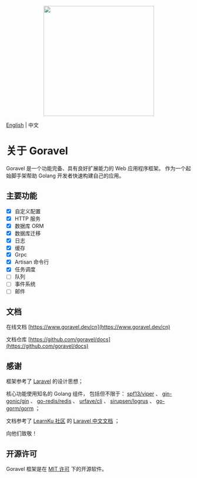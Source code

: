 <p align="center"><img src="https://goravel.s3.us-east-2.amazonaws.com/goravel-word.png" width="300"></p>

[English](../en/README.md) | 中文

# 关于 Goravel

Goravel 是一个功能完备、具有良好扩展能力的 Web 应用程序框架。 作为一个起始脚手架帮助 Golang 开发者快速构建自己的应用。

## 主要功能

- [x] 自定义配置
- [x] HTTP 服务
- [x] 数据库 ORM
- [x] 数据库迁移
- [x] 日志
- [x] 缓存
- [x] Grpc
- [x] Artisan 命令行
- [x] 任务调度
- [ ] 队列
- [ ] 事件系统
- [ ] 邮件

## 文档

在线文档 [https://www.goravel.dev/cn](https://www.goravel.dev/cn)

文档仓库 [https://github.com/goravel/docs](https://github.com/goravel/docs)

## 感谢

框架参考了 [Laravel](https://github.com/laravel/laravel) 的设计思想；

核心功能使用知名的 Golang 组件， 包括但不限于：
[spf13/viper](https://github.com/spf13/viper) 、
[gin-gonic/gin](https://github.com/gin-gonic/gin) 、
[go-redis/redis](https://github.com/go-redis/redis) 、
[urfave/cli](https://github.com/urfave/cli) 、
[sirupsen/logrus](https://github.com/sirupsen/logrus) 、
[go-gorm/gorm](https://github.com/go-gorm/gorm) ；

文档参考了 [LearnKu 社区](https://learnku.com/) 的 [Laravel 中文文档](https://learnku.com/docs/laravel/8.x/structure/9356) ；

向他们致敬！

## 开源许可

Goravel 框架是在 [MIT 许可](https://opensource.org/licenses/MIT) 下的开源软件。
